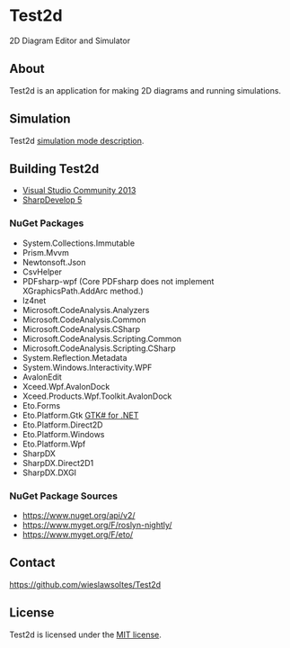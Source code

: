 # Test2d

2D Diagram Editor and Simulator

## About

Test2d is an application for making 2D diagrams and running simulations.

## Simulation

Test2d [simulation mode description](SIMULATION.md).

## Building Test2d

* [Visual Studio Community 2013](https://www.visualstudio.com/en-us/products/visual-studio-community-vs.aspx)
* [SharpDevelop 5](http://www.icsharpcode.net/OpenSource/SD/Download/#SharpDevelop5x)

### NuGet Packages

* System.Collections.Immutable
* Prism.Mvvm
* Newtonsoft.Json
* CsvHelper
* PDFsharp-wpf (Core PDFsharp does not implement XGraphicsPath.AddArc method.)
* lz4net
* Microsoft.CodeAnalysis.Analyzers
* Microsoft.CodeAnalysis.Common
* Microsoft.CodeAnalysis.CSharp
* Microsoft.CodeAnalysis.Scripting.Common
* Microsoft.CodeAnalysis.Scripting.CSharp
* System.Reflection.Metadata
* System.Windows.Interactivity.WPF
* AvalonEdit
* Xceed.Wpf.AvalonDock
* Xceed.Products.Wpf.Toolkit.AvalonDock
* Eto.Forms
* Eto.Platform.Gtk [GTK# for .NET](http://www.mono-project.com/download/#download-win)
* Eto.Platform.Direct2D
* Eto.Platform.Windows
* Eto.Platform.Wpf
* SharpDX
* SharpDX.Direct2D1
* SharpDX.DXGI

### NuGet Package Sources

* https://www.nuget.org/api/v2/
* https://www.myget.org/F/roslyn-nightly/
* https://www.myget.org/F/eto/

## Contact

https://github.com/wieslawsoltes/Test2d

## License

Test2d is licensed under the [MIT license](LICENSE.TXT).
